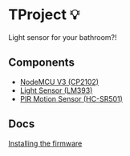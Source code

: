 # TProject 💡
Light sensor for your bathroom?!

## Components
* [NodeMCU V3 (CP2102)](https://www.aliexpress.com/item/4000550036826.html?spm=a2g0o.productlist.0.0.3f906da0atu6KE&algo_pvid=a892eca5-1c31-4550-b805-75ca281017f8&algo_expid=a892eca5-1c31-4550-b805-75ca281017f8-16&btsid=0ab6f83915891157346138893e1aa6&ws_ab_test=searchweb0_0,searchweb201602_,searchweb201603_)
* [Light Sensor (LM393)](https://www.aliexpress.com/item/1959461876.html?spm=a2g0o.productlist.0.0.2b967c2dp342j7&algo_pvid=9342a9fb-5963-4f21-84f1-31101a4e82df&algo_expid=9342a9fb-5963-4f21-84f1-31101a4e82df-0&btsid=0ab50f0815891158035501648eb32f&ws_ab_test=searchweb0_0,searchweb201602_,searchweb201603_)
* [PIR Motion Sensor (HC-SR501)](https://www.aliexpress.com/item/1874938103.html?spm=a2g0o.detail.1000023.16.32e3f8c1eM07mt)

## Docs
[Installing the firmware](./docs/FLASH_NODEMCU.md)